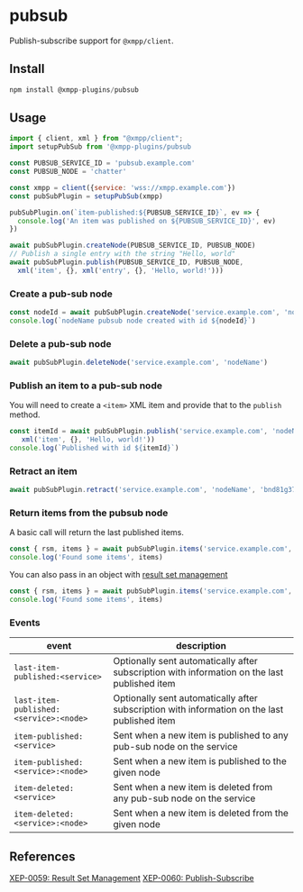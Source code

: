 # pubsub

Publish-subscribe support for `@xmpp/client`.

## Install

```js
npm install @xmpp-plugins/pubsub
```

## Usage

```js
import { client, xml } from "@xmpp/client";
import setupPubSub from '@xmpp-plugins/pubsub

const PUBSUB_SERVICE_ID = 'pubsub.example.com'
const PUBSUB_NODE = 'chatter'

const xmpp = client({service: 'wss://xmpp.example.com'})
const pubSubPlugin = setupPubSub(xmpp)

pubSubPlugin.on(`item-published:${PUBSUB_SERVICE_ID}`, ev => {
  console.log('An item was published on ${PUBSUB_SERVICE_ID}', ev)
})

await pubSubPlugin.createNode(PUBSUB_SERVICE_ID, PUBSUB_NODE)
// Publish a single entry with the string "Hello, world"
await pubSubPlugin.publish(PUBSUB_SERVICE_ID, PUBSUB_NODE,
  xml('item', {}, xml('entry', {}, 'Hello, world!')))
```

### Create a pub-sub node

```js
const nodeId = await pubSubPlugin.createNode('service.example.com', 'nodeName')
console.log(`nodeName pubsub node created with id ${nodeId}`)
```

### Delete a pub-sub node

```js
await pubSubPlugin.deleteNode('service.example.com', 'nodeName')
```

### Publish an item to a pub-sub node

You will need to create a `<item>` XML item and provide that to the `publish`
method.

```js
const itemId = await pubSubPlugin.publish('service.example.com', 'nodeName',
   xml('item', {}, 'Hello, world!'))
console.log(`Published with id ${itemId}`)
```

### Retract an item

```js
await pubSubPlugin.retract('service.example.com', 'nodeName', 'bnd81g37d61f49fgn581')
```

### Return items from the pubsub node

A basic call will return the last published items.

```js
const { rsm, items } = await pubSubPlugin.items('service.example.com', 'nodeName')
console.log('Found some items', items)
```

You can also pass in an object with
[result set management](https://xmpp.org/extensions/xep-0059.html)

```js
const { rsm, items } = await pubSubPlugin.items('service.example.com', 'nodeName', { max: 500 })
console.log('Found some items', items)
```

### Events

| event | description |
| -- | -- |
| `last-item-published:<service>` | Optionally sent automatically after subscription with information on the last published item |
| `last-item-published:<service>:<node>` | Optionally sent automatically after subscription with information on the last published item |
| `item-published:<service>` | Sent when a new item is published to any pub-sub node on the service |
| `item-published:<service>:<node>` | Sent when a new item is published to the given node |
| `item-deleted:<service>` | Sent when a new item is deleted from any pub-sub node on the service |
| `item-deleted:<service>:<node>` | Sent when a new item is deleted from the given node |


## References

[XEP-0059: Result Set Management](https://xmpp.org/extensions/xep-0059.html)
[XEP-0060: Publish-Subscribe](https://xmpp.org/extensions/xep-0060.html)
